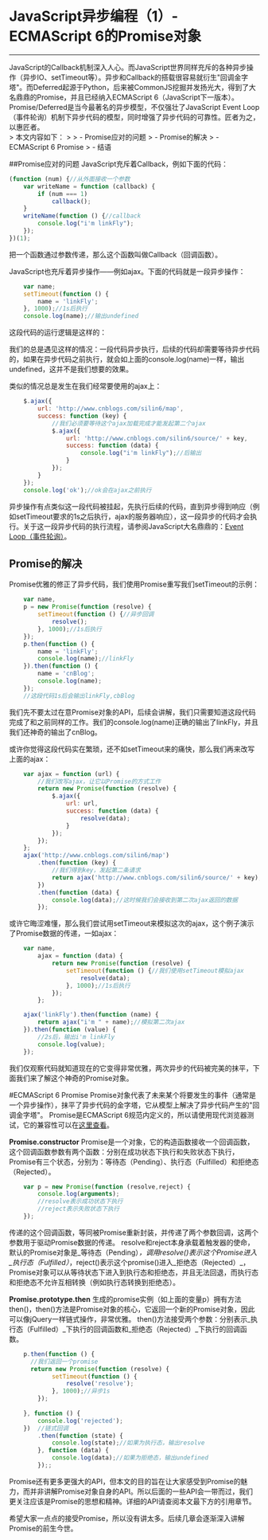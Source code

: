 ﻿# JavaScript异步编程（1）-ECMAScript 6的Promise对象
---

<div class="l-index">
JavaScript的Callback机制深入人心。而JavaScript世界同样充斥的各种异步操作（异步IO、setTimeout等）。异步和Callback的搭载很容易就衍生"回调金字塔"。而Deferred起源于Python，后来被CommonJS挖掘并发扬光大，得到了大名鼎鼎的Promise，并且已经纳入ECMAScript 6（JavaScript下一版本）。Promise/Deferred是当今最著名的异步模型，不仅强壮了JavaScript Event Loop（事件轮询）机制下异步代码的模型，同时增强了异步代码的可靠性。匠者为之，以惠匠者。
</div>
> 本文内容如下：  
>  
> - Promise应对的问题
> - Promise的解决
> - ECMAScript 6 Promise
> - 结语


##Promise应对的问题
JavaScript充斥着Callback，例如下面的代码：
```javascript
(function (num) {//从外面接收一个参数
    var writeName = function (callback) {
        if (num === 1)
            callback();
    }
    writeName(function () {//callback
        console.log("i'm linkFly");
    });
})(1);
```
把一个函数通过参数传递，那么这个函数叫做Callback（回调函数）。

JavaScript也充斥着异步操作——例如ajax。下面的代码就是一段异步操作：
```javascript
    var name;
    setTimeout(function () {
        name = 'linkFly';
    }, 1000);//1s后执行
    console.log(name);//输出undefined
```
这段代码的运行逻辑是这样的：


我们的总是遇见这样的情况：一段代码异步执行，后续的代码却需要等待异步代码的，如果在异步代码之前执行，就会如上面的console.log(name)一样，输出undefined，这并不是我们想要的效果。

类似的情况总是发生在我们经常要使用的ajax上：
```javascript
    $.ajax({
        url: 'http://www.cnblogs.com/silin6/map',
        success: function (key) {
            //我们必须要等待这个ajax加载完成才能发起第二个ajax
            $.ajax({
                url: 'http://www.cnblogs.com/silin6/source/' + key,
                success: function (data) {
                    console.log("i'm linkFly");//后输出
                }
            });
        }
    });
    console.log('ok');//ok会在ajax之前执行
```
异步操作有点类似这一段代码被挂起，先执行后续的代码，直到异步得到响应（例如setTimeout要求的1s之后执行，ajax的服务器响应），这一段异步的代码才会执行。关于这一段异步代码的执行流程，请参阅JavaScript大名鼎鼎的：[Event Loop（事件轮询）][1]。



## Promise的解决

Promise优雅的修正了异步代码，我们使用Promise重写我们setTimeout的示例：
```javascript
    var name,
    p = new Promise(function (resolve) {
        setTimeout(function () {//异步回调
            resolve();
        }, 1000);//1s后执行
    });
    p.then(function () {
        name = 'linkFly';
        console.log(name);//linkFly
    }).then(function () {
        name = 'cnBlog';
        console.log(name);
    });
    //这段代码1s后会输出linkFly,cbBlog
```
我们先不要太过在意Promise对象的API，后续会讲解，我们只需要知道这段代码完成了和之前同样的工作。我们的console.log(name)正确的输出了linkFly，并且我们还神奇的输出了cnBlog。

或许你觉得这段代码实在繁琐，还不如setTimeout来的痛快，那么我们再来改写上面的ajax：
```javascript 
    var ajax = function (url) {
        //我们改写ajax，让它以Promise的方式工作
        return new Promise(function (resolve) {
            $.ajax({
                url: url,
                success: function (data) {
                    resolve(data);
                }
            });
        });
    };
    ajax('http://www.cnblogs.com/silin6/map')
        .then(function (key) {
            //我们得到key，发起第二条请求
            return ajax('http://www.cnblogs.com/silin6/source/' + key);
        })
        .then(function (data) {
            console.log(data);//这时候我们会接收到第二次ajax返回的数据
        });
```

或许它晦涩难懂，那么我们尝试用setTimeout来模拟这次的ajax，这个例子演示了Promise数据的传递，一如ajax：
```javascript
    var name,
        ajax = function (data) {
            return new Promise(function (resolve) {
                setTimeout(function () {//我们使用setTimeout模拟ajax
                    resolve(data);
                }, 1000);//1s后执行
            });
        };

    ajax('linkFly').then(function (name) {
        return ajax("i'm " + name);//模拟第二次ajax
    }).then(function (value) {
        //2s后，输出i'm linkFly
        console.log(value);
    });
```

我们仅观察代码就知道现在的它变得非常优雅，两次异步的代码被完美的抹平，下面我们来了解这个神奇的Promise对象。

#ECMAScript 6 Promise
Promise对象代表了未来某个将要发生的事件（通常是一个异步操作），抹平了异步代码的金字塔，它从模型上解决了异步代码产生的"回调金字塔"。
Promise是ECMAScript 6规范内定义的，所以请使用现代浏览器测试，它的兼容性可以在[这里查看][2]。

__Promise.constructor__
Promise是一个对象，它的构造函数接收一个回调函数，这个回调函数参数有两个函数：分别在成功状态下执行和失败状态下执行，Promise有三个状态，分别为：等待态（Pending）、执行态（Fulfilled）和拒绝态（Rejected）。
```javascript
    var p = new Promise(function (resolve,reject) {
        console.log(arguments);
        //resolve表示成功状态下执行
        //reject表示失败状态下执行
    });
```
传递的这个回调函数，等同被Promise重新封装，并传递了两个参数回调，这两个参数用于驱动Promise数据的传递。
resolve和reject本身承载着触发器的使命，默认的Promise对象是_等待态（Pending）_，调用resolve()表示这个Promise进入_执行态（Fulfilled）_，reject()表示这个promise()进入_拒绝态（Rejected）_，Promise对象可以从等待状态下进入到执行态和拒绝态，并且无法回退，而执行态和拒绝态不允许互相转换（例如执行态转换到拒绝态）。

__Promise.prototype.then__
生成的promise实例（如上面的变量p）拥有方法then()，then()方法是Promise对象的核心，它返回一个新的Promise对象，因此可以像jQuery一样链式操作，非常优雅。
then()方法接受两个参数：分别表示_执行态（Fulfilled）_下执行的回调函数和_拒绝态（Rejected）_下执行的回调函数。
```javascript
    p.then(function () {
      //我们返回一个promise
      return new Promise(function (resolve) {
            setTimeout(function () {
                resolve('resolve');
            }, 1000);//异步1s
        });
        
    }, function () {
        console.log('rejected');
    })  //链式回调
        .then(function (state) {
            console.log(state);//如果为执行态，输出resolve
        }, function (data) {
            console.log(data);//如果为拒绝态，输出undefined
        });;
```

Promise还有更多更强大的API，但本文的目的旨在让大家感受到Promise的魅力，而并非讲解Promise对象自身的API。所以后面的一些API会一带而过，我们更关注应该是Promise的思想和精神。详细的API请查阅本文最下方的引用章节。


希望大家一点点的接受Promise，所以没有讲太多。后续几章会逐渐深入讲解Promise的前生今世。


  [1]: http://www.ruanyifeng.com/blog/2013/10/event_loop.html
  [2]: http://caniuse.com/#search=Promise